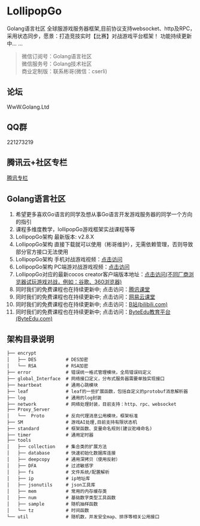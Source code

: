 # LollipopGo 
Golang语言社区  全球服游戏服务器框架,目前协议支持websocket、http及RPC，采用状态同步，愿景：打造竞技实时【比赛】对战游戏平台框架！ 功能持续更新中... ...
>微信订阅号：Golang语言社区<Br/>
>微信服务号：Golang技术社区<Br/>
>商业定制版：联系彬哥(微信：cserli)<Br/>


论坛
--------------
WwW.Golang.Ltd

QQ群
-----------
221273219

腾讯云+社区专栏
-----------
[腾讯专栏](https://cloud.tencent.com/developer/column/2170)

Golang语言社区
-----------

<ol>
<li>希望更多喜欢Go语言的同学及想从事Go语言开发游戏服务器的同学一个方向的指引</li>
<li>课程多维度教学，lollipopGo游戏框架实战课程等等</li>
<li>LollipopGo架构 最新版本: v2.8.X </li>
<li>LollipopGo架构 直接下载就可以使用（彬哥维护），无需依赖管理，否则导致部分官方接口无法使用 </li>
<li>LollipopGo架构 手机对战游戏视频：<a href="https://www.bilibili.com/video/av52239498" target="_blank">点击访问</a></li>
<li>LollipopGo架构 PC端游对战游戏视频：<a href="https://www.bilibili.com/video/av54726431" target="_blank">点击访问</a></li>
<li> LollipopGo对应的最新cocos creator客户端版本地址：<a href="http://game1.golang.ltd/20190118/" target="_blank">点击访问(不同厂商浏览器试玩游戏对战，例如：谷歌、360浏览器)</a> </li>
<li>同时我们的免费课程也在持续更新中; 点击访问：<a href="http://gopher.ke.qq.com" target="_blank">腾讯课堂</a></li>
<li>同时我们的免费课程也在持续更新中; 点击访问：<a href="https://study.163.com/provider/400000000538037/index.htm?share=2&shareId=400000000538037" target="_blank">网易云课堂</a></li>
<li>同时我们的免费课程也在持续更新中; 点击访问：<a href="http://space.bilibili.com/389368547?" target="_blank">B站(bilibili.com)</a></li>
<li>同时我们的免费课程也在持续更新中; 点击访问：<a href="http://www.byteedu.com/forum.php?mod=forumdisplay&fid=36" target="_blank">ByteEdu教育平台(ByteEdu.com)</a></li>
</ol>




架构目录说明
-----------
```
├── encrypt           
│   ├── DES           # DES加密
│   └── RSA           # RSA加密
├── error             # 错误统一格式管理模块，全局错误码定义
├── global_Interface  # 网络接口定义，分布式服务器需要单独实现接口
├── heartbeat         # 通用心跳模块
├── leaf              # leaf的一些扩展函数，包括自定义的protobuf消息解析器
├── log               # 通用的log封装
├── network           # 网络处理封装，目前支持：http、rpc、websocket
├── Proxy_Server      
│   └──  Proto        # 反向代理消息公用模块，框架标准
├── SM                # 游戏AI处理,目前支持有限状态机
├── standard          # 框架函数、变量命名规则(建议驼峰命名)
├── timer             # 通用定时器
├── tools
│   ├── collection    # 集合类的扩展方法
│   ├── database      # 快速初始化数据库连接
│   ├── deepcopy      # 通用深拷贝（使用反射）
│   ├── DFA           # 过滤敏感字
│   ├── fs            # 文件系统/配置解析
│   ├── ip            # ip地址库
│   ├── jsonutils     # json工具库
│   ├── mem           # 常用的内存缓存类
│   ├── num           # 基础数字类型工具函数
│   ├── sample        # 随机抽样函数
│   └── tz            # 时间函数
└── util              # 随机数，并发安全map、排序等相关公用接口
```
 <div class="footer">

 </div>
